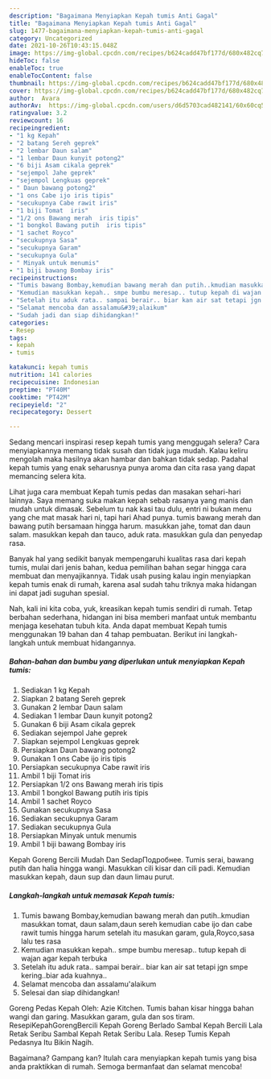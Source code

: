 ```yaml
---
description: "Bagaimana Menyiapkan Kepah tumis Anti Gagal"
title: "Bagaimana Menyiapkan Kepah tumis Anti Gagal"
slug: 1477-bagaimana-menyiapkan-kepah-tumis-anti-gagal
category: Uncategorized
date: 2021-10-26T10:43:15.048Z
image: https://img-global.cpcdn.com/recipes/b624cadd47bf177d/680x482cq70/kepah-tumis-foto-resep-utama.jpg
hideToc: false
enableToc: true
enableTocContent: false
thumbnail: https://img-global.cpcdn.com/recipes/b624cadd47bf177d/680x482cq70/kepah-tumis-foto-resep-utama.jpg
cover: https://img-global.cpcdn.com/recipes/b624cadd47bf177d/680x482cq70/kepah-tumis-foto-resep-utama.jpg
author:  Avara
authorAv:  https://img-global.cpcdn.com/users/d6d5703cad482141/60x60cq50/avatar.jpg
ratingvalue: 3.2
reviewcount: 16
recipeingredient:
- "1 kg Kepah"
- "2 batang Sereh geprek"
- "2 lembar Daun salam"
- "1 lembar Daun kunyit potong2"
- "6 biji Asam cikala geprek"
- "sejempol Jahe geprek"
- "sejempol Lengkuas geprek"
- " Daun bawang potong2"
- "1 ons Cabe ijo iris tipis"
- "secukupnya Cabe rawit iris"
- "1 biji Tomat  iris"
- "1/2 ons Bawang merah  iris tipis"
- "1 bongkol Bawang putih  iris tipis"
- "1 sachet Royco"
- "secukupnya Sasa"
- "secukupnya Garam"
- "secukupnya Gula"
- " Minyak untuk menumis"
- "1 biji bawang Bombay iris"
recipeinstructions:
- "Tumis bawang Bombay,kemudian bawang merah dan putih..kmudian masukkan tomat, daun salam,daun sereh kemudian cabe ijo dan cabe rawit tumis hingga harum setelah itu masukan garam, gula,Royco,sasa lalu tes rasa"
- "Kemudian masukkan kepah.. smpe bumbu meresap.. tutup kepah di wajan agar kepah terbuka"
- "Setelah itu aduk rata.. sampai berair.. biar kan air sat tetapi jgn smpe kering..biar ada kuahnya.."
- "Selamat mencoba dan assalamu&#39;alaikum"
- "Sudah jadi dan siap dihidangkan!"
categories:
- Resep
tags:
- kepah
- tumis

katakunci: kepah tumis 
nutrition: 141 calories
recipecuisine: Indonesian
preptime: "PT40M"
cooktime: "PT42M"
recipeyield: "2"
recipecategory: Dessert

---
```



Sedang mencari inspirasi resep kepah tumis yang menggugah selera? Cara menyiapkannya memang tidak susah dan tidak juga mudah. Kalau keliru mengolah maka hasilnya akan hambar dan bahkan tidak sedap. Padahal kepah tumis yang enak seharusnya punya aroma dan cita rasa yang dapat memancing selera kita.


Lihat juga cara membuat Kepah tumis pedas dan masakan sehari-hari lainnya. Saya memang suka makan kepah sebab rasanya yang manis dan mudah untuk dimasak. Sebelum tu nak kasi tau dulu, entri ni bukan menu yang che mat masak hari ni, tapi hari Ahad punya. tumis bawang merah dan bawang putih bersamaan hingga harum. masukkan jahe, tomat dan daun salam. masukkan kepah dan tauco, aduk rata. masukkan gula dan penyedap rasa.

Banyak hal yang sedikit banyak mempengaruhi kualitas rasa dari kepah tumis, mulai dari jenis bahan, kedua pemilihan bahan segar hingga cara membuat dan menyajikannya. Tidak usah pusing kalau ingin menyiapkan kepah tumis enak di rumah, karena asal sudah tahu triknya maka hidangan ini dapat jadi suguhan spesial.


Nah, kali ini kita coba, yuk, kreasikan kepah tumis sendiri di rumah. Tetap berbahan sederhana, hidangan ini bisa memberi manfaat untuk membantu menjaga kesehatan tubuh kita. Anda dapat membuat Kepah tumis menggunakan 19 bahan dan 4 tahap pembuatan. Berikut ini langkah-langkah untuk membuat hidangannya.

<!--inarticleads1-->

##### Bahan-bahan dan bumbu yang diperlukan untuk menyiapkan Kepah tumis:

1. Sediakan 1 kg Kepah
1. Siapkan 2 batang Sereh geprek
1. Gunakan 2 lembar Daun salam
1. Sediakan 1 lembar Daun kunyit potong2
1. Gunakan 6 biji Asam cikala geprek
1. Sediakan sejempol Jahe geprek
1. Siapkan sejempol Lengkuas geprek
1. Persiapkan  Daun bawang potong2
1. Gunakan 1 ons Cabe ijo iris tipis
1. Persiapkan secukupnya Cabe rawit iris
1. Ambil 1 biji Tomat  iris
1. Persiapkan 1/2 ons Bawang merah  iris tipis
1. Ambil 1 bongkol Bawang putih  iris tipis
1. Ambil 1 sachet Royco
1. Gunakan secukupnya Sasa
1. Sediakan secukupnya Garam
1. Sediakan secukupnya Gula
1. Persiapkan  Minyak untuk menumis
1. Ambil 1 biji bawang Bombay iris


Kepah Goreng Bercili Mudah Dan SedapПодробнее. Tumis serai, bawang putih dan halia hingga wangi. Masukkan cili kisar dan cili padi. Kemudian masukkan kepah, daun sup dan daun limau purut. 

<!--inarticleads2-->

##### Langkah-langkah untuk memasak Kepah tumis:

1. Tumis bawang Bombay,kemudian bawang merah dan putih..kmudian masukkan tomat, daun salam,daun sereh kemudian cabe ijo dan cabe rawit tumis hingga harum setelah itu masukan garam, gula,Royco,sasa lalu tes rasa
1. Kemudian masukkan kepah.. smpe bumbu meresap.. tutup kepah di wajan agar kepah terbuka
1. Setelah itu aduk rata.. sampai berair.. biar kan air sat tetapi jgn smpe kering..biar ada kuahnya..
1. Selamat mencoba dan assalamu&#39;alaikum
1. Selesai dan siap dihidangkan!

Goreng Pedas Kepah Oleh: Azie Kitchen. Tumis bahan kisar hingga bahan wangi dan garing. Masukkan garam, gula dan sos tiram. ResepiKepahGorengBercili Kepah Goreng Berlado Sambal Kepah Bercili Lala Retak Seribu Sambal Kepah Retak Seribu Lala. Resep Tumis Kepah Pedasnya Itu Bikin Nagih. 

Bagaimana? Gampang kan? Itulah cara menyiapkan kepah tumis yang bisa anda praktikkan di rumah. Semoga bermanfaat dan selamat mencoba!

